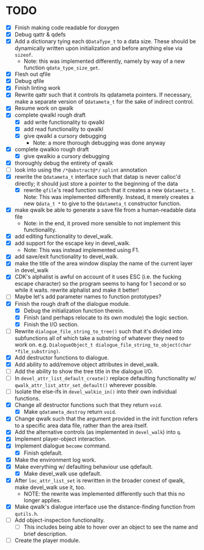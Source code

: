 # TODO

- [x] Finish making code readable for doxygen
- [x] Debug qattr & qdefs
- [x] Add a dictionary tying each `QDataType_t` to a data size. These should be
  dynamically written upon initialization and before anything else via `sizeof`.
  - Note: this was implemented differently, namely by way of a new function
  `qdata_type_size_get`.
- [x] Flesh out qfile
- [x] Debug qfile
- [x] Finish linting work
- [x] Rewrite qattr such that it controls its qdatameta pointers. If necessary,
  make a separate version of `Qdatameta_t` for the sake of indirect control.
- [x] Resume work on qwalk
- [x] complete qwalkl rough draft
  - [x] add write functionality to qwalkl
  - [x] add read functionality to qwalkl
  - [x] give qwalkl a cursory debugging
    - Note: a more thorough debugging was done anyway
- [x] complete qwalkio rough draft
  - [x] give qwalkio a cursory debugging
- [x] thoroughly debug the entirety of qwalk
- [ ] look into using the `/*@abstract@*/` `splint` annotation
- [x] rewrite the `Qdatameta_t` interface such that datap is never calloc'd 
  directly; it should just store a pointer to the beginning of the data
  - [x] rewrite `qfile`'s read function such that it creates a new
    `Qdatameta_t`.
    Note: This was implemented differently. Instead, it merely creates a new 
    `Qdata_t *` to give to the `Qdatameta_t` constructor function.
- [x] make qwalk be able to generate a save file from a human-readable data file 
  - Note: in the end, it proved more sensible to not implement this functionality.
- [x] add editing functionality to devel\_walk.
- [x] add support for the escape key in devel\_walk.
  - Note: This was instead implemented using F1.
- [x] add save/exit functionality to devel\_walk.
- [x] make the title of the area window display the name of the current layer in
  devel\_walk
- [x] CDK's alphalist is awful on account of it uses ESC (i.e. the fucking
  escape character) so the program seems to hang for 1 second or so while it
  waits. rewrite alphalist and make it better!
- [ ] Maybe let's add parameter names to function prototypes?
- [x] Finish the rough draft of the dialogue module.
  - [x] Debug the initialization function therein.
  - [x] Finish (and perhaps relocate to its own module) the logic section.
  - [x] Finish the I/O section.
- [ ] Rewrite `dialogue_file_string_to_tree()` such that it's divided into
  subfunctions all of which take a substring of whatever they need to work on.
  e.g. `DialogueObject_t dialogue_file_string_to_object(char *file_substring)`.
- [x] Add destructor functions to dialogue.
- [x] Add ability to add/remove object attributes in devel\_walk.
- [ ] Add the ability to show the tree title in the dialogue I/O.
- [ ] In `devel_attr_list_default_create()` replace defaulting functionality w/
  `qwalk_attr_list_attr_set_default()` wherever possible.
- [ ] Isolate the else-ifs in `devel_walkio_in()` into their own individual
  functions.
- [x] Change all destructor functions such that they return `void`.
  - [x] Make `qdatameta_destroy` return `void`.
- [x] Change qwalk such that the argument provided in the init function refers
  to a specific area data file, rather than the area itself.
- [x] Add the alternative controls (as implemented in `devel_walk`) into `q`.
- [x] Implement player-object interaction.
- [x] Implement dialogue `become` command.
  - [x] Finish qdefault.
- [x] Make the environment log work.
- [x] Make everything w/ defaulting behaviour use qdefault.
  - [x] Make devel\_walk use qdefault.
- [x] After `loc_attr_list_set` is rewritten in the broader conext of qwalk,
  make devel\_walk use it, too.
  - NOTE: the rewrite was implemented differently such that this no longer
    applies.
- [x] Make qwalk's dialogue interface use the distance-finding function from
  `qutils.h`.
- [ ] Add object-inspection functionality.
  - [ ] This includes being able to hover over an object to see the name and
    brief description.
- [ ] Create the player module.
